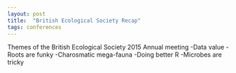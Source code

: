 ```yaml
---
layout: post
title:  "British Ecological Society Recap"
tags: conferences
---
```


Themes of the British Ecological Society 2015 Annual meeting
-Data value
-Roots are funky
-Charosmatic mega-fauna
-Doing better R
-Microbes are tricky
